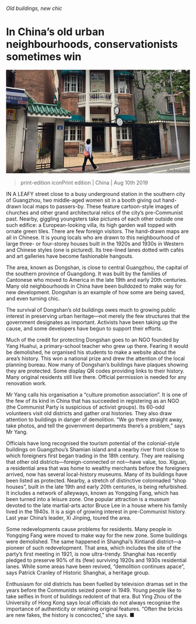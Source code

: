 ###### Old buildings, new chic

# In China’s old urban neighbourhoods, conservationists sometimes win 

![image](images/20190810_CNP502.jpg) 

> print-edition iconPrint edition | China | Aug 10th 2019 

IN A LEAFY street close to a busy underground station in the southern city of Guangzhou, two middle-aged women sit in a booth giving out hand-drawn local maps to passers-by. These feature cartoon-style images of churches and other grand architectural relics of the city’s pre-Communist past. Nearby, giggling youngsters take pictures of each other outside one such edifice: a European-looking villa, its high garden wall topped with ornate green tiles. There are few foreign visitors. The hand-drawn maps are all in Chinese. It is young locals who are drawn to this neighbourhood of large three- or four-storey houses built in the 1920s and 1930s in Western and Chinese styles (one is pictured). Its tree-lined lanes dotted with cafés and art galleries have become fashionable hangouts. 

The area, known as Dongshan, is close to central Guangzhou, the capital of the southern province of Guangdong. It was built by the families of Cantonese who moved to America in the late 19th and early 20th centuries. Many old neighbourhoods in China have been bulldozed to make way for new development. Dongshan is an example of how some are being saved, and even turning chic. 

The survival of Dongshan’s old buildings owes much to growing public interest in preserving urban heritage—not merely the few structures that the government designates as important. Activists have been taking up the cause, and some developers have begun to support their efforts. 

Much of the credit for protecting Dongshan goes to an NGO founded by Yang Huahui, a primary-school teacher who grew up there. Fearing it would be demolished, he organised his students to make a website about the area’s history. This won a national prize and drew the attention of the local planning bureau. Now many of Dongshan’s buildings have plaques showing they are protected. Some display QR codes providing links to their history. Many original residents still live there. Official permission is needed for any renovation work. 

Mr Yang calls his organisation a “culture promotion association”. It is one of the few of its kind in China that has succeeded in registering as an NGO (the Communist Party is suspicious of activist groups). Its 60-odd volunteers visit old districts and gather oral histories. They also draw attention to buildings in danger of demolition. “We go there straight away, take photos, and tell the government departments there’s a problem,” says Mr Yang. 

Officials have long recognised the tourism potential of the colonial-style buildings on Guangzhou’s Shamian island and a nearby river front close to which foreigners first began trading in the 18th century. They are realising that other old districts—foreign-connected or not—have value, too. Xiguan, a residential area that was home to wealthy merchants before the foreigners arrived, now has several local-history museums. Many of its buildings have been listed as protected. Nearby, a stretch of distinctive colonnaded “shop houses”, built in the late 19th and early 20th centuries, is being refurbished. It includes a network of alleyways, known as Yongqing Fang, which has been turned into a leisure zone. One popular attraction is a museum devoted to the late martial-arts actor Bruce Lee in a house where his family lived in the 1940s. It is a sign of growing interest in pre-Communist history. Last year China’s leader, Xi Jinping, toured the area. 

Some redevelopments cause problems for residents. Many people in Yongqing Fang were moved to make way for the new zone. Some buildings were demolished. The same happened in Shanghai’s Xintiandi district—a pioneer of such redevelopment. That area, which includes the site of the party’s first meeting in 1921, is now ultra-trendy. Shanghai has recently pledged to preserve 90% of its (few) surviving 1920s and 1930s residential lanes. While some areas have been revived, “demolition continues apace”, says Patrick Cranley of Historic Shanghai, a heritage group. 

Enthusiasm for old districts has been fuelled by television dramas set in the years before the Communists seized power in 1949. Young people like to take selfies in front of buildings redolent of that era. But Ying Zhou of the University of Hong Kong says local officials do not always recognise the importance of authenticity or retaining original features. “Often the bricks are new fakes, the history is concocted,” she says. ■ 

